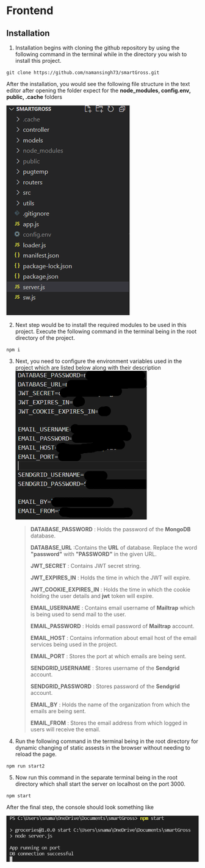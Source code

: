 # Frontend

## Installation

1. Installation begins with cloning the github repository by using the following command in the terminal while in the directory you wish to install this project.

```
git clone https://github.com/namansingh73/smartGross.git
```

After the installation, you would see the following file structure in the text editor after opening the folder expect for the **node_modules, config.env, public, .cache** folders

![Frontend File Structure](assets/frontendStructure.png)

2. Next step would be to install the required modules to be used in this project. Execute the following command in the terminal being in the root directory of the project.

```
npm i
```

3. Next, you need to configure the environment variables used in the project which are listed below along with their description
   ![Environement Variables](assets/env.png)

   > **DATABASE_PASSWORD** : Holds the password of the **MongoDB** database.
   >
   > **DATABASE_URL** :Contains the **URL** of database. Replace the word **"password"** with **"PASSWORD"** in the given URL.
   >
   > **JWT_SECRET** : Contains JWT secret string.
   >
   > **JWT_EXPIRES_IN** : Holds the time in which the JWT will expire.
   >
   > **JWT_COOKIE_EXPIRES_IN** : Holds the time in which the cookie holding the user details and **jwt** token will expire.
   >
   > **EMAIL_USERNAME** : Contains email username of **Mailtrap** which is being used to send mail to the user.
   >
   > **EMAIL_PASSWORD** : Holds email password of **Mailtrap** account.
   >
   > **EMAIL_HOST** : Contains information about email host of the email services being used in the project.
   >
   > **EMAIL_PORT** : Stores the port at which emails are being sent.
   >
   > **SENDGRID_USERNAME** : Stores username of the **Sendgrid** account.
   >
   > **SENDGRID_PASSWORD** : Stores password of the **Sendgrid** account.
   >
   > **EMAIL_BY** : Holds the name of the organization from which the emails are being sent.
   >
   > **EMAIL_FROM** : Stores the email address from which logged in users will receive the email.

4. Run the following command in the terminal being in the root directory for dynamic changing of static assests in the browser without needing to reload the page.

```
npm run start2
```

5. Now run this command in the separate terminal being in the root directory which shall start the server on localhost on the port 3000.

```
npm start
```

After the final step, the console should look something like

![Server Starting...](assets/afterServer.png)
